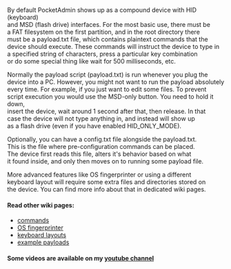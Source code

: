 By default PocketAdmin shows up as a compound device with HID (keyboard)  
and MSD (flash drive) interfaces. For the most basic use, there must be  
a FAT filesystem on the first partition, and in the root directory there  
must be a payload.txt file, which contains plaintext commands that the  
device should execute. These commands will instruct the device to type in  
a specified string of characters, press a particular key combination  
or do some special thing like wait for 500 milliseconds, etc.  

Normally the payload script (payload.txt) is run whenever you plug the  
device into a PC. However, you might not want to run the payload absolutely  
every time. For example, if you just want to edit some files. To prevent  
script execution you would use the MSD-only button. You need to hold it down,  
insert the device, wait around 1 second after that, then release. In that  
case the device will not type anything in, and instead will show up  
as a flash drive (even if you have enabled HID_ONLY_MODE).  

Optionally, you can have a config.txt file alongside the payload.txt.  
This is the file where pre-configuration commands can be placed.  
The device first reads this file, alters it's behavior based on what  
it found inside, and only then moves on to running some payload file.  
  
More advanced features like OS fingerprinter or using a different  
keyboard layout will require some extra files and directories stored on  
the device. You can find more info about that in dedicated wiki pages.  

#### Read other wiki pages:  
* [commands](https://github.com/krakrukra/12004-pocketadmin-wiki/wiki/commands)  
* [OS fingerprinter](https://github.com/krakrukra/12004-pocketadmin-wiki/wiki/fingerprinter)  
* [keyboard layouts](https://github.com/krakrukra/12004-pocketadmin-wiki/wiki/layouts)  
* [example payloads](https://github.com/krakrukra/12004-pocketadmin-wiki/wiki/examples)  
  
#### Some videos are available on my [youtube channel](https://www.youtube.com/channel/UC8HZCV1vNmZvp7ci1vNmj7g)  
  